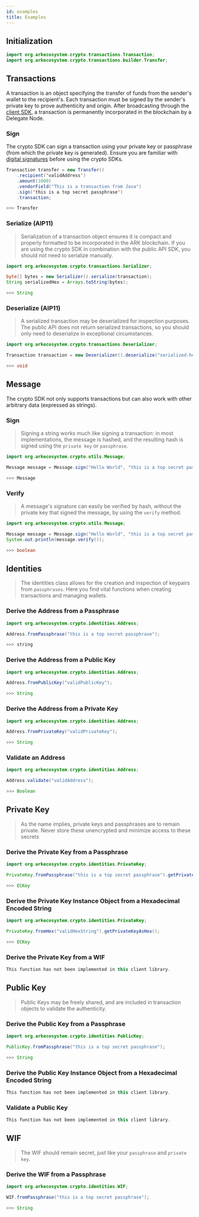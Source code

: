 ```yaml
---
id: examples
title: Examples
---
```


## Initialization

```java
import org.arkecosystem.crypto.transactions.Transaction;
import org.arkecosystem.crypto.transactions.builder.Transfer;
```

## Transactions

A transaction is an object specifying the transfer of funds from the sender's wallet to the recipient's. Each transaction must be signed by the sender's private key to prove authenticity and origin. After broadcasting through the [client SDK](/java/client/api-documentation#initialization), a transaction is permanently incorporated in the blockchain by a Delegate Node.

### Sign

The crypto SDK can sign a transaction using your private key or passphrase (from which the private key is generated). Ensure you are familiar with [digital signatures](https://en.wikipedia.org/wiki/Digital_signature) before using the crypto SDKs.

```java
Transaction transfer = new Transfer()
    .recipient('validAddress')
    .amount(1000)
    .vendorField("This is a transaction from Java")
    .sign('this is a top secret passphrase')
    .transaction;

>>> Transfer
```

### Serialize (AIP11)

> Serialization of a transaction object ensures it is compact and properly formatted to be incorporated in the ARK blockchain. If you are using the crypto SDK in combination with the public API SDK, you should not need to serialize manually.

```java
import org.arkecosystem.crypto.transactions.Serializer;

byte[] bytes = new Serializer().serialize(transaction);
String serializedHex = Arrays.toString(bytes);

>>> String
```

### Deserialize (AIP11)

> A serialized transaction may be deserialized for inspection purposes. The public API does not return serialized transactions, so you should only need to deserialize in exceptional circumstances.

```java
import org.arkecosystem.crypto.transactions.Deserializer;

Transaction transaction = new Deserializer().deserialize("serialized-hex");

>>> void
```

## Message

The crypto SDK not only supports transactions but can also work with other arbitrary data (expressed as strings).

### Sign

> Signing a string works much like signing a transaction: in most implementations, the message is hashed, and the resulting hash is signed using the `private key` or `passphrase`.

```java
import org.arkecosystem.crypto.utils.Message;

Message message = Message.sign("Hello World", "this is a top secret passphrase");

>>> Message
```

### Verify

> A message's signature can easily be verified by hash, without the private key that signed the message, by using the `verify` method.

```java
import org.arkecosystem.crypto.utils.Message;

Message message = Message.sign("Hello World", "this is a top secret passphrase");
System.out.println(message.verify());

>>> boolean
```

## Identities

> The identities class allows for the creation and inspection of keypairs from `passphrases`. Here you find vital functions when creating transactions and managing wallets.

### Derive the Address from a Passphrase

```java
import org.arkecosystem.crypto.identities.Address;

Address.fromPassphrase("this is a top secret passphrase");

>>> string
```

### Derive the Address from a Public Key

```java
import org.arkecosystem.crypto.identities.Address;

Address.fromPublicKey("validPublicKey");

>>> String
```

### Derive the Address from a Private Key

```java
import org.arkecosystem.crypto.identities.Address;

Address.fromPrivateKey("validPrivateKey");

>>> String
```

### Validate an Address

```java
import org.arkecosystem.crypto.identities.Address;

Address.validate("validAddress");

>>> Boolean
```

## Private Key

> As the name implies, private keys and passphrases are to remain private. Never store these unencrypted and minimize access to these secrets

### Derive the Private Key from a Passphrase

```java
import org.arkecosystem.crypto.identities.PrivateKey;

PrivateKey.fromPassphrase("this is a top secret passphrase").getPrivateKeyAsHex();

>>> ECKey
```

### Derive the Private Key Instance Object from a Hexadecimal Encoded String

```java
import org.arkecosystem.crypto.identities.PrivateKey;

PrivateKey.fromHex("validHexString").getPrivateKeyAsHex();

>>> ECKey
```

### Derive the Private Key from a WIF

```java
This function has not been implemented in this client library.
```

## Public Key

> Public Keys may be freely shared, and are included in transaction objects to validate the authenticity.

### Derive the Public Key from a Passphrase

```java
import org.arkecosystem.crypto.identities.PublicKey;

PublicKey.fromPassphrase("this is a top secret passphrase");

>>> String
```

### Derive the Public Key Instance Object from a Hexadecimal Encoded String

```java
This function has not been implemented in this client library.
```

### Validate a Public Key

```java
This function has not been implemented in this client library.

```

## WIF

> The WIF should remain secret, just like your `passphrase` and `private key`.

### Derive the WIF from a Passphrase

```java
import org.arkecosystem.crypto.identities.WIF;

WIF.fromPassphrase("this is a top secret passphrase");

>>> String
```
